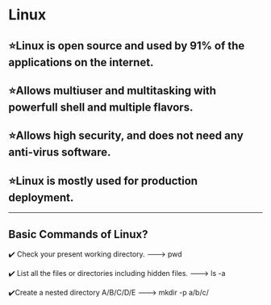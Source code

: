# Linux

## ⭐Linux is open source and used by 91% of the applications on the internet.
## ⭐Allows multiuser and multitasking with powerfull shell and multiple flavors.
## ⭐Allows high security, and does not need any anti-virus software.
## ⭐Linux is mostly used for production deployment.
----------------------------------------------------

## Basic Commands of Linux?
 ✔️ Check your present working directory.
 --->    pwd
 
 ✔️ List all the files or directories including hidden files.
 --->    ls -a
 
 ✔️Create a nested directory A/B/C/D/E
 --->    mkdir -p a/b/c/
